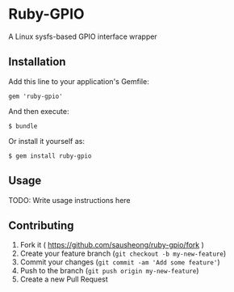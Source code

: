 # Ruby-GPIO

A Linux sysfs-based GPIO interface wrapper

## Installation

Add this line to your application's Gemfile:

    gem 'ruby-gpio'

And then execute:

    $ bundle

Or install it yourself as:

    $ gem install ruby-gpio

## Usage

TODO: Write usage instructions here

## Contributing

1. Fork it ( https://github.com/sausheong/ruby-gpio/fork )
2. Create your feature branch (`git checkout -b my-new-feature`)
3. Commit your changes (`git commit -am 'Add some feature'`)
4. Push to the branch (`git push origin my-new-feature`)
5. Create a new Pull Request
